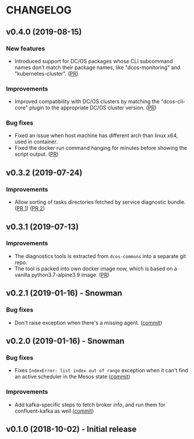 # CHANGELOG

## v0.4.0 (2019-08-15)

### New features
   - Introduced support for DC/OS packages whose CLI subcommand names don't match their package names, like "dcos-monitoring" and "kubernetes-cluster".
   ([PR](https://github.com/mesosphere/dcos-sdk-service-diagnostics/pull/9))

### Improvements
   - Improved compatibility with DC/OS clusters by matching the "dcos-cli-core" plugin to the appropriate DC/OS cluster version.
   ([PR](https://github.com/mesosphere/dcos-sdk-service-diagnostics/pull/7))

### Bug fixes
   - Fixed an issue when host machine has different arch than linux x64, used in container.
   - Fixed the docker run command hanging for minutes before showing the script output.
   ([PR](https://github.com/mesosphere/dcos-sdk-service-diagnostics/pull/8/))

## v0.3.2 (2019-07-24)

### Improvements
   - Allow sorting of tasks directories fetched by service diagnostic bundle.
   ([PR 1](https://github.com/mesosphere/dcos-sdk-service-diagnostics/pull/4))
   ([PR 2](https://github.com/mesosphere/dcos-sdk-service-diagnostics/pull/6))

## v0.3.1 (2019-07-13)

### Improvements
   - The diagnostics tools is extracted from `dcos-commons` into a separate git repo.
   - The tool is packed into own docker image now, which is based on a vanilla python3.7-alpine3.9 image. 
     ([PR](https://github.com/mesosphere/dcos-sdk-service-diagnostics/pull/3))

## v0.2.1 (2019-01-16) - Snowman

### Bug fixes
   - Don't raise exception when there's a missing agent.
     ([commit](https://github.com/mesosphere/dcos-sdk-service-diagnostics/commit/36df8317c0d462da0f006541ce256f064f717d96))

## v0.2.0 (2019-01-16) - Snowman

### Bug fixes
   - Fixes `IndexError: list index out of range` exception when it can't find an
     active scheduler in the Mesos state
     ([commit](https://github.com/mesosphere/dcos-sdk-service-diagnostics/commit/ddb343271ebdc910d14206bc017118a64e9840a1))

### Improvements
   - Add kafka-specific steps to fetch broker info, and run them for
     confluent-kafka as well
     ([commit](https://github.com/mesosphere/dcos-sdk-service-diagnostics/commit/5da14f92d3fb714c3ecc7fd237f098d1753758de))

## v0.1.0 (2018-10-02) - Initial release
